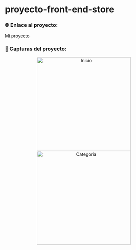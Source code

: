 # proyecto-front-end-store

### 🌐 Enlace al proyecto:
[Mi proyecto](https://freelancer-codigo-marvin.netlify.app/)

### 📸 Capturas del proyecto:

<p style="text-align: center;">
  <img src="./img/presentacion/pc-freelance.png" alt="Inicio" width="300"/>
  <img src="./img/presentacion/telefono-freelancer.png" alt="Categoria" width="300"/>
</p>
